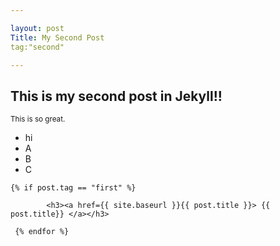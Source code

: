 ```yaml
---

layout: post
Title: My Second Post
tag:"second"

---
```



<h2> This is my second post in Jekyll!!</h2>
<small>This is so great.</small>


<ul>
<li>hi</li>
<li>A</li>
<li>B</li>
<li>C</li>
</ul>


	{% if post.tag == "first" %}
	
			<h3><a href={{ site.baseurl }}{{ post.title }}> {{ post.title}} </a></h3>
				 
	 {% endfor %}
			



